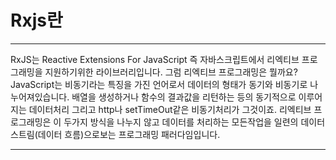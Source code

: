 # Rxjs란
- - -
RxJS는 Reactive Extensions For JavaScript 
즉 자바스크립트에서 리엑티브 프로그래밍을 지원하기위한 라이브러리입니다.
그럼 리엑티브 프로그래밍은 뭘까요?
JavaScript는 비동기라는 특징을 가진 언어로서 데이터의 형태가 
동기와 비동기로 나누어져있습니다.
배열을 생성하거나 함수의 결과값을 리턴하는 등의 동기적으로 이루어지는 데이터처리 그리고 http나 setTimeOut같은 비동기처리가 그것이죠.
리엑티브 프로그래밍은 이 두가지 방식을 나누지 않고 데이터를 처리하는 모든작업을 일련의 데이터 스트림(데이터 흐름)으로보는 프로그래밍 패러다임입니다.
- - -

